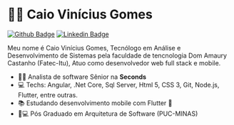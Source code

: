 # :man_technologist: Caio Vinícius Gomes

[![Github Badge](https://img.shields.io/badge/-Github-000?style=flat-square&logo=Github&logoColor=white&link=https://github.com/CaioGomes08)](https://github.com/CaioGomes08)
[![Linkedin Badge](https://img.shields.io/badge/-LinkedIn-blue?style=flat-square&logo=Linkedin&logoColor=white&link=https://www.linkedin.com/in/caio-gomes-65228912a/)](https://www.linkedin.com/in/caio-gomes-65228912a/)


Meu nome é Caio Vinícius Gomes, Tecnólogo em Análise e Desenvolvimento de Sistemas pela faculdade de tencnologia Dom Amaury Castanho (Fatec-Itu), Atuo como desenvolvedor
web full stack e mobile.

- :office_worker: Analista de software Sênior na **Seconds**
- :computer: Techs: Angular, .Net Core, Sql Server, Html 5, CSS 3, Git, Node.js, Flutter, entre outras.
- :books: Estudando desenvolvimento mobile com Flutter :blue_heart:
- :triangular_ruler::computer: Pós Graduado em Arquitetura de Software (PUC-MINAS)

